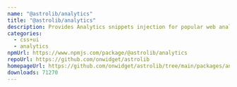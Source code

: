 ```yaml
---
name: "@astrolib/analytics"
title: "@astrolib/analytics"
description: Provides Analytics snippets injection for popular web analytics tools
categories:
  - css+ui
  - analytics
npmUrl: https://www.npmjs.com/package/@astrolib/analytics
repoUrl: https://github.com/onwidget/astrolib
homepageUrl: https://github.com/onwidget/astrolib/tree/main/packages/analytics
downloads: 71270
---
```

